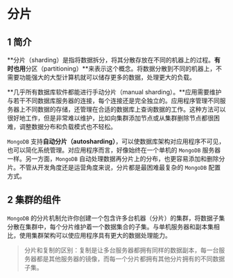# 分片

## 1 简介

**分片（sharding）是指将数据拆分，将其分散存放在不同的机器上的过程。**有时也用**分区（partitioning）**来表示这个概念。将数据分散到不同的机器上，不需要功能强大的大型计算机就可以储存更多的数据，处理更大的负载。

**几乎所有数据库软件都能进行手动分片（manual sharding）。**应用需要维护与若干不同数据库服务器的连接，每个连接还是完全独立的。应用程序管理不同服务器上不同数据的存储，还管理在合适的数据库上查询数据的工作。这种方法可以很好地工作，但是非常难以维护，比如向集群添加节点或从集群删除节点都很困难，调整数据分布和负载模式也不轻松。

`MongoDB` 支持**自动分片（autosharding）**，可以使数据库架构对应用程序不可见，也可以简化系统管理。对应用程序而言，好像始终在一个单机的 `MongoDB` 服务器一样。另一方面，`MongoDB` 自动处理数据再分片上的分布，也更容易添加和删除分片。不管从开发角度还是运营角度来说，分片都是最困难最复杂的 `MongoDB` 配置方式。

## 2 集群的组件

`MongoDB` 的分片机制允许你创建一个包含许多台机器（分片）的集群，将数据子集分散在集群中，每个分片维护着一个数据集合的子集。与单机服务器和副本集相比，使用集群架构可以使应用程序具有更大的数据处理能力。

> 分片和复制的区别：复制是让多台服务器都拥有同样的数据副本，每一台服务器都是其他服务器的镜像，而每一个分片都拥有其他分片拥有的不同数据子集。
